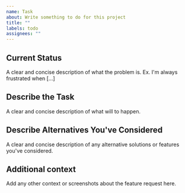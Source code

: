 ```yaml
---
name: Task
about: Write something to do for this project
title: ""
labels: todo
assignees: ""
---
```


## Current Status

A clear and concise description of what the problem is. Ex. I'm always frustrated when [...]

## Describe the Task

A clear and concise description of what will to happen.

## Describe Alternatives You've Considered

A clear and concise description of any alternative solutions or features you've considered.

## Additional context

Add any other context or screenshots about the feature request here.
